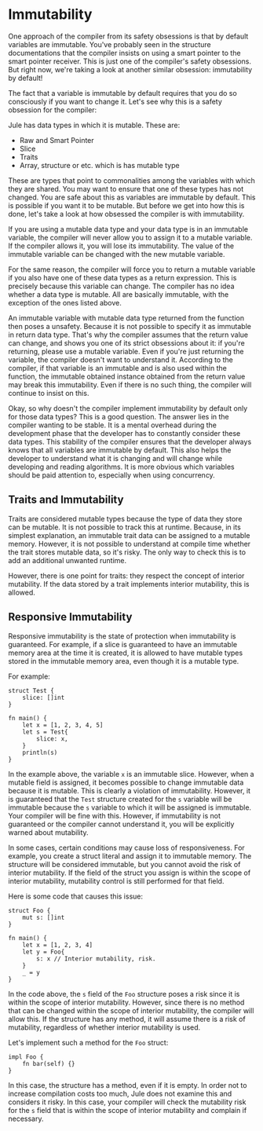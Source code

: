# Immutability
One approach of the compiler from its safety obsessions is that by default variables are immutable. You've probably seen in the structure documentations that the compiler insists on using a smart pointer to the smart pointer receiver. This is just one of the compiler's safety obsessions. But right now, we're taking a look at another similar obsession: immutability by default!

The fact that a variable is immutable by default requires that you do so consciously if you want to change it. Let's see why this is a safety obsession for the compiler:

Jule has data types in which it is mutable. These are:

- Raw and Smart Pointer
- Slice
- Traits
- Array, structure or etc. which is has mutable type

These are types that point to commonalities among the variables with which they are shared. You may want to ensure that one of these types has not changed. You are safe about this as variables are immutable by default. This is possible if you want it to be mutable. But before we get into how this is done, let's take a look at how obsessed the compiler is with immutability.

If you are using a mutable data type and your data type is in an immutable variable, the compiler will never allow you to assign it to a mutable variable. If the compiler allows it, you will lose its immutability. The value of the immutable variable can be changed with the new mutable variable.

For the same reason, the compiler will force you to return a mutable variable if you also have one of these data types as a return expression. This is precisely because this variable can change. The compiler has no idea whether a data type is mutable. All are basically immutable, with the exception of the ones listed above.

An immutable variable with mutable data type returned from the function then poses a unsafety. Because it is not possible to specify it as immutable in return data type. That's why the compiler assumes that the return value can change, and shows you one of its strict obsessions about it: if you're returning, please use a mutable variable. Even if you're just returning the variable, the compiler doesn't want to understand it. According to the compiler, if that variable is an immutable and is also used within the function, the immutable obtained instance obtained from the return value may break this immutability. Even if there is no such thing, the compiler will continue to insist on this.

Okay, so why doesn't the compiler implement immutability by default only for those data types? This is a good question. The answer lies in the compiler wanting to be stable. It is a mental overhead during the development phase that the developer has to constantly consider these data types. This stability of the compiler ensures that the developer always knows that all variables are immutable by default. This also helps the developer to understand what it is changing and will change while developing and reading algorithms. It is more obvious which variables should be paid attention to, especially when using concurrency.

## Traits and Immutability

Traits are considered mutable types because the type of data they store can be mutable. It is not possible to track this at runtime. Because, in its simplest explanation, an immutable trait data can be assigned to a mutable memory. However, it is not possible to understand at compile time whether the trait stores mutable data, so it's risky. The only way to check this is to add an additional unwanted runtime.

However, there is one point for traits: they respect the concept of interior mutability. If the data stored by a trait implements interior mutability, this is allowed.

## Responsive Immutability

Responsive immutability is the state of protection when immutability is guaranteed. For example, if a slice is guaranteed to have an immutable memory area at the time it is created, it is allowed to have mutable types stored in the immutable memory area, even though it is a mutable type.

For example:
```jule
struct Test {
    slice: []int
}

fn main() {
    let x = [1, 2, 3, 4, 5]
    let s = Test{
        slice: x,
    }
    println(s)
}
```

In the example above, the variable `x` is an immutable slice. However, when a mutable field is assigned, it becomes possible to change immutable data because it is mutable. This is clearly a violation of immutability. However, it is guaranteed that the `Test` structure created for the `s` variable will be immutable because the `s` variable to which it will be assigned is immutable. Your compiler will be fine with this. However, if immutability is not guaranteed or the compiler cannot understand it, you will be explicitly warned about mutability.

In some cases, certain conditions may cause loss of responsiveness. For example, you create a struct literal and assign it to immutable memory. The structure will be considered immutable, but you cannot avoid the risk of interior mutability. If the field of ​​the struct you assign is within the scope of interior mutability, mutability control is still performed for that field.

Here is some code that causes this issue:
```jule
struct Foo {
    mut s: []int
}

fn main() {
    let x = [1, 2, 3, 4]
    let y = Foo{
        s: x // Interior mutability, risk.
    }
    _ = y
}
```

In the code above, the `s` field of the `Foo` structure poses a risk since it is within the scope of interior mutability. However, since there is no method that can be changed within the scope of interior mutability, the compiler will allow this. If the structure has any method, it will assume there is a risk of mutability, regardless of whether interior mutability is used.

Let's implement such a method for the `Foo` struct:
```jule
impl Foo {
    fn bar(self) {}
}
```

In this case, the structure has a method, even if it is empty. In order not to increase compilation costs too much, Jule does not examine this and considers it risky. In this case, your compiler will check the mutability risk for the `s` field that is within the scope of interior mutability and complain if necessary.